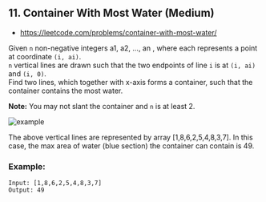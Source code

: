 ## 11. Container With Most Water (Medium)
- <https://leetcode.com/problems/container-with-most-water/>

Given `n` non-negative integers a1, a2, ..., an , where each represents a point at coordinate `(i, ai)`.  
`n` vertical lines are drawn such that the two endpoints of line `i` is at `(i, ai)` and `(i, 0)`.  
Find two lines, which together with x-axis forms a container, such that the container contains the most water.

**Note:** You may not slant the container and `n` is at least 2.

![example](https://s3-lc-upload.s3.amazonaws.com/uploads/2018/07/17/question_11.jpg)

The above vertical lines are represented by array [1,8,6,2,5,4,8,3,7]. In this case, the max area of water (blue section) the container can contain is 49.

### Example:
    Input: [1,8,6,2,5,4,8,3,7]
    Output: 49
